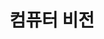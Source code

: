 ---
layout: category
taxonomy: Blogs_Korean_CV
title: "컴퓨터 비전"
permalink: /Blogs_Korean/CV/
author_profile: true
---